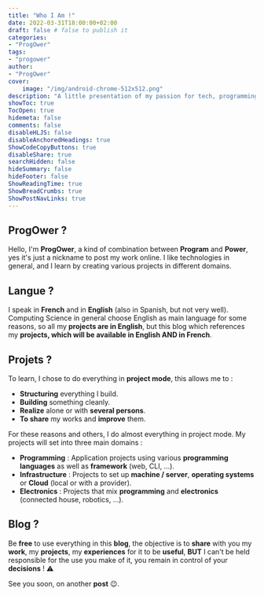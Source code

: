 ```yaml
---
title: "Who I Am !"
date: 2022-03-31T18:00:00+02:00
draft: false # false to publish it
categories:
- "ProgOwer"
tags:
- "progower"
author:
- "ProgOwer"
cover:
    image: "/img/android-chrome-512x512.png"
description: "A little presentation of my passion for tech, programming and infrastructure."
showToc: true
TocOpen: true
hidemeta: false
comments: false
disableHLJS: false
disableAnchoredHeadings: true
ShowCodeCopyButtons: true
disableShare: true
searchHidden: false
hideSummary: false
hideFooter: false
ShowReadingTime: true
ShowBreadCrumbs: true
ShowPostNavLinks: true
---
```


## ProgOwer ?

Hello, I'm **ProgOwer**, a kind of combination between **Program** and **Power**, yes it's just a nickname to post my work online. I like technologies in general, and I learn by creating various projects in different domains.

## Langue ?

I speak in **French** and in **English** (also in Spanish, but not very well). Computing Science in general choose English as main language for some reasons, so all my **projects are in English**, but this blog which references my **projects, which will be available in English AND in French**.

## Projets ?

To learn, I chose to do everything in **project mode**, this allows me to :

- **Structuring** everything I build.
- **Building** something cleanly.
- **Realize** alone or with **several persons**.
- **To share** my works and **improve** them.

For these reasons and others, I do almost everything in project mode. My projects will set into three main domains :

- **Programming** : Application projects using various **programming languages** as well as **framework** (web, CLI, ...).
- **Infrastructure** : Projects to set up **machine / server**, **operating systems** or **Cloud** (local or with a provider).
- **Electronics** : Projects that mix **programming** and **electronics** (connected house, robotics, ...).

## Blog ?

Be **free** to use everything in this **blog**, the objective is to **share** with you my **work**, my **projects**, my **experiences** for it to be **useful**, **BUT** I can't be held responsible for the use you make of it, you remain in control of your **decisions** ! :warning:

See you soon, on another **post** :wink:.
